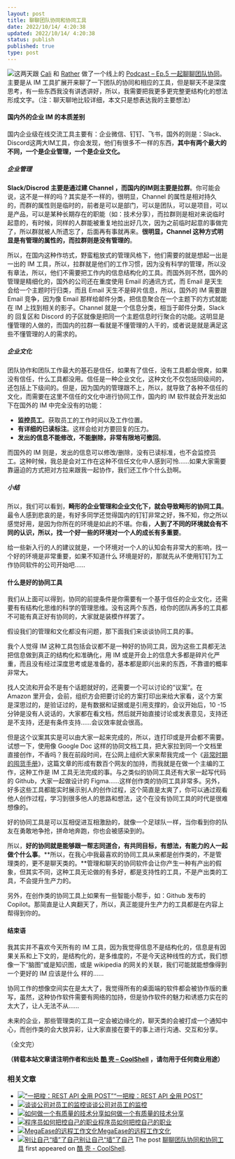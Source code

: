 ```yaml
---
layout: post
title: 聊聊团队协同和协同工具
date: 2022/10/14/ 4:20:38
updated: 2022/10/14/ 4:20:38
status: publish
published: true
type: post
---
```


![](https://coolshell.cn/wp-content/uploads/2022/10/communication-300x168.png)这两天跟 [Cali](https://twitter.com/CaliCastleMusic) 和 [Rather](https://twitter.com/RatherJie) 做了一个线上的 [Podcast – Ep.5 一起聊聊团队协同](https://kjsyp.fm/podcasts/43961/episodes/ep5-ft-megaease)。主要是从 IM 工具扩展开来聊了一下团队的协同和相应的工具，但是聊天不是深度思考，有一些东西我没有讲透讲好，所以，我需要把我更多更完整更结构化的想法形成文字。（注：聊天聊地比较详细，本文只是想表达我的主要想法）


#### 国内外的企业 IM 的本质差别


国内企业级在线交流工具主要有：企业微信、钉钉、飞书，国外的则是：Slack、Discord这两大IM工具，你会发现，他们有很多不一样的东西，**其中有两个最大的不同，一个是企业管理，一个是企业文化。**


##### 企业管理


**Slack/Discrod 主要是通过建 Channel ，而国内的IM则主要是拉群**。你可能会说，这不是一样的吗？其实是不一样的，很明显，Channel 的属性是相对持久的，而群的属性则是临时的，前者是可以是部门，可以是团队，可以是项目，可以是产品，可以是某种长期存在的职能（如：技术分享），而拉群则是相对来说临时起意的，有时候，同样的人群能被重复地拉出好几次，因为之前临时起意的事做完了，所以群就被人所遗忘了，后面再有事就再来。**很明显，Channel 这种方式明显是有管理的属性的，而拉群则是没有管理的**。



所以，在国内这种作坊式，野蛮粗放式的管理风格下，他们需要的就是想起一出是一出的 IM 工具，所以，拉群就是他们的工作习惯，因为没有科学的管理，所以没有章法，所以，他们不需要把工作内的信息结构化的工具。而国外则不然，国外的管理是精细化的，国外的公司还在重度使用 Email 的通讯方式，而 Email 是天生会给一个主题时行归类，而且 Email 天生不是碎片信息，所以，国外的 IM 需要跟 Email 竞争，因为像 Email 那样给邮件分类，把信息聚合在一个主题下的方式就能在 IM 上找到相关的影子。Channel 就是一个信息分类，相当于邮件分类，Slack 的 回复区和 Discord 的子区就像是把同一个主题信息时行聚合的功能。这明显是懂管理的人做的，而国内的拉群一看就是不懂管理的人干的，或者说是就是满足这些不懂管理的人的需求的。


##### 企业文化


团队协作和团队工作最大的基石是信任，如果有了信任，没有工具都会很爽，如果没有信任，什么工具都没用。信任是一种企业文化，这种文化不仅包括同级间的，还包括上下级间的。但是，因为国内的管理跟不上，所以，就导致了各种不信任的文化，而需要在这里不信任的文化中进行协同工作，国内的 IM 软件就会开发出如下在国外的 IM 中完全没有的功能：


* **监控员工**。获取员工的工作时间以及工作位置。
* **有详细的已读标注**。这样会给对方要回复的压力。
* **发出的信息不能修改，不能删除，非常有限地可撤回**。


而国外的 IM 则是，发出的信息可以修改/删除，没有已读标准，也不会监控员工。这种时候，我总是会对工作在这种不信任文化中人感到可怜……如果大家需要靠逼迫的方式把对方拉来跟我一起协作，我们还工作个什么劲啊。


##### 小结


所以，我们可以看到，**畸形的企业管理和企业文化下，就会导致畸形的协同工具**。最令人感到悲哀的是，有好多同学还觉得国内的钉钉非常之好，殊不知，你之所以感觉好用，是因为你所在的环境是如此的不堪。你看，**人到了不同的环境就会有不同的认识，所以，找一个好一些的环境对一个人的成长有多重要**。


给一些新入行的人的建议就是，一个环境对一个人的认知会有非常大的影响，找一个好的环境是非常重要，如果不知道什么 环境是好的，那就先从不使用钉钉为工作协同软件的公司开始吧……


#### 什么是好的协同工具


我们从上面可以得到，协同的前提条件是你需要有一个基于信任的企业文化，还需要有有结构化思维的科学的管理思维。没有这两个东西，给你的团队再多的工具都不可能有真正好有协同的，大家就是装模作样罢了。


假设我们的管理和文化都没有问题，那下面我们来谈谈协同工具的事。


我个人觉得 IM 这种工具包括会议都不是一种好的协同工具，因为这些工具都无法把信息做到真正的结构化和准确化，用 IM 或是开会上的信息大多都是碎片化严重，而且没有经过深度思考或是准备的，基本都是即兴出来的东西，不靠谱的概率非常大。


找人交流和开会不是有个话题就好的，还需要一个可以讨论的“议案”。在 Amazon 里开会，会前，组织方会把要讨论的方案打印出来给大家看，这个方案是深思过的，是验证过的，是有数据和证据或是引用支撑的，会议开始后，10 -15分钟是没有人说话的，大家都在看文档，然后就开始直接讨论或发表意见，支持还是不支持，还是有条件支持……会议效率就会很高。


但是这个议案其实是可以由大家一起来完成的，所以，连打印或是开会都不需要。试想一下，使用像 Google Doc 这样的协同文档工具，把大家拉到同一个文档里直接创作，不香吗？我在前段时间，在公网上组织大家来帮我完成一个《[非常时期的囤货手册](https://docs.google.com/document/d/1-c93ax4Uog_CHTOLBKpKLNCUtZYwacGbXm8OP3Fh810)》，这篇文章的形成有数百个网友的加持，而我就是在做一个主编的工作，这种工作是 IM 工具无法完成的事。与之类似的协同工具还有大家一起写代码的 Github，大家一起做设计的 Figma……这样创作类的协同工具非常多。另外，好多这些工具都能实时展示别人的创作过程，这个简直是太爽了，你可以通过观看他人创作过程，学习到很多他人的思路和想法，这个在没有协同工具的时代是很难想像的。


好的协同工具是可以互相促进互相激励的，就像一个足球队一样，当你看到你的队友在勇敢地争抢，拼命地奔跑，你也会被感染到的。


所以，**好的协同就是能够跟一帮志同道合，有共同目标，有想法，有能力的人一起做个什么事**。**所以，在我心中我最喜欢的协同工具从来都是创作类的，不是管理类的，更不是聊天类的。**管理和聊天的协同软件会让你产生一种有产出的假象，但其实不同，这种工具无论做的有多好，都是支持性的工具，不是产出类的工具，不会提升生产力的。


另外，在创作类的协同工具上如果有一些智能小帮手，如：Github 发布的 Copilot。那简直是让人爽翻天了，所以，真正能提升生产力的工具都是在内容上帮得到你的。


#### 结束语


我其实并不喜欢今天所有的 IM 工具，因为我觉得信息不是结构化的，信息是有因果关系和上下文的，是结构化的，是多维度的，不是今天这种线性的方式，我们想像一下“脑图”或是知识图，或是 wikipedia 的网关的关联，我们可能就能想像得到一个更好的 IM 应该是什么 样的……


协同工作的想像空间实在是太大了，我觉得所有的桌面端的软件都会被协作版的重写，虽然，这种协作软件需要有网络的加持，但是协作软件的魅力和诱惑力实在的太大了，让人无法不从……


未来的企业，那些管理类的工具一定会被边缘化的，聊天类的会被打成一个通知中心，而创作类的会大放异彩，让大家直接在要干的事上进行沟通、交互和分享。


（全文完）



**（转载本站文章请注明作者和出处 [酷 壳 – CoolShell](https://coolshell.cn/) ，请勿用于任何商业用途）**



### 相关文章

* [![“一把梭：REST API 全用 POST”](https://coolshell.cn/wp-content/uploads/2022/02/http_method-150x150.png)](https://coolshell.cn/articles/22173.html)[“一把梭：REST API 全用 POST”](https://coolshell.cn/articles/22173.html)
* [![谈谈公司对员工的监控](https://coolshell.cn/wp-content/uploads/2022/02/monitoring-150x150.jpeg)](https://coolshell.cn/articles/22157.html)[谈谈公司对员工的监控](https://coolshell.cn/articles/22157.html)
* [![如何做一个有质量的技术分享](https://coolshell.cn/wp-content/uploads/2021/07/knowledge_sharing-300x169-1-150x150.jpeg)](https://coolshell.cn/articles/21589.html)[如何做一个有质量的技术分享](https://coolshell.cn/articles/21589.html)
* [![程序员如何把控自己的职业](https://coolshell.cn/wp-content/uploads/2020/08/programmer.01-e1596792460687-150x150.png)](https://coolshell.cn/articles/20977.html)[程序员如何把控自己的职业](https://coolshell.cn/articles/20977.html)
* [![MegaEase的远程工作文化](https://coolshell.cn/wp-content/uploads/2020/01/remote-150x150.jpg)](https://coolshell.cn/articles/20765.html)[MegaEase的远程工作文化](https://coolshell.cn/articles/20765.html)
* [![别让自己“墙”了自己](https://coolshell.cn/wp-content/uploads/2019/12/open-your-creative-mind-150x150.jpg)](https://coolshell.cn/articles/20276.html)[别让自己“墙”了自己](https://coolshell.cn/articles/20276.html)
The post [聊聊团队协同和协同工具](https://coolshell.cn/articles/22298.html) first appeared on [酷 壳 - CoolShell](https://coolshell.cn).